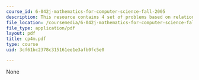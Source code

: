 ```yaml
---
course_id: 6-042j-mathematics-for-computer-science-fall-2005
description: This resource contains 4 set of problems based on relation I.
file_location: /coursemedia/6-042j-mathematics-for-computer-science-fall-2005/3cf61bc2378c315161ee1e3afb0fc5e0_cp4m.pdf
file_type: application/pdf
layout: pdf
title: cp4m.pdf
type: course
uid: 3cf61bc2378c315161ee1e3afb0fc5e0

---
```

None